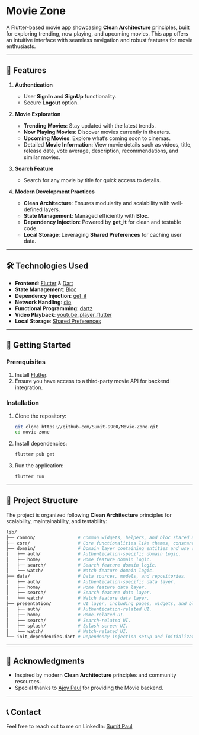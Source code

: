 # Movie Zone  

A Flutter-based movie app showcasing **Clean Architecture** principles, built for exploring trending, now playing, and upcoming movies. This app offers an intuitive interface with seamless navigation and robust features for movie enthusiasts.  

---

## 📖 Features  

1. **Authentication**  
   - User **SignIn** and **SignUp** functionality.  
   - Secure **Logout** option.  

2. **Movie Exploration**  
   - **Trending Movies**: Stay updated with the latest trends.  
   - **Now Playing Movies**: Discover movies currently in theaters.  
   - **Upcoming Movies**: Explore what’s coming soon to cinemas.  
   - Detailed **Movie Information**: View movie details such as videos, title, release date, vote average, description, recommendations, and similar movies.  

3. **Search Feature**  
   - Search for any movie by title for quick access to details.  

4. **Modern Development Practices**  
   - **Clean Architecture**: Ensures modularity and scalability with well-defined layers.  
   - **State Management**: Managed efficiently with **Bloc**.  
   - **Dependency Injection**: Powered by **get_it** for clean and testable code.  
   - **Local Storage**: Leveraging **Shared Preferences** for caching user data.  

---

## 🛠️ Technologies Used  

- **Frontend**: [Flutter](https://flutter.dev/) & [Dart](https://dart.dev/)  
- **State Management**: [Bloc](https://bloclibrary.dev/)  
- **Dependency Injection**: [get_it](https://pub.dev/packages/get_it)  
- **Network Handling**: [dio](https://pub.dev/packages/dio)  
- **Functional Programming**: [dartz](https://pub.dev/packages/dartz)  
- **Video Playback**: [youtube_player_flutter](https://pub.dev/packages/youtube_player_flutter)  
- **Local Storage**: [Shared Preferences](https://pub.dev/packages/shared_preferences)  

---

## 🚀 Getting Started  

### Prerequisites  
1. Install [Flutter](https://docs.flutter.dev/get-started/install).  
2. Ensure you have access to a third-party movie API for backend integration.  

### Installation  

1. Clone the repository:  
   ```bash
   git clone https://github.com/Sumit-9900/Movie-Zone.git  
   cd movie-zone  
2. Install dependencies:
    ```bash
    flutter pub get  
3. Run the application:
    ```bash
    flutter run  

---       

## 📂 Project Structure  

The project is organized following **Clean Architecture** principles for scalability, maintainability, and testability:  

```bash
lib/
├── common/                # Common widgets, helpers, and bloc shared across the app.
├── core/                  # Core functionalities like themes, constants, and configurations.
├── domain/                # Domain layer containing entities and use cases.
│   ├── auth/              # Authentication-specific domain logic.
│   ├── home/              # Home feature domain logic.
│   ├── search/            # Search feature domain logic.
│   └── watch/             # Watch feature domain logic.
├── data/                  # Data sources, models, and repositories.
│   ├── auth/              # Authentication-specific data layer.
│   ├── home/              # Home feature data layer.
│   ├── search/            # Search feature data layer.
│   └── watch/             # Watch feature data layer.
├── presentation/          # UI layer, including pages, widgets, and bloc.
│   ├── auth/              # Authentication-related UI.
│   ├── home/              # Home-related UI.
│   ├── search/            # Search-related UI.
│   ├── splash/            # Splash screen UI.
│   └── watch/             # Watch-related UI.
└── init_dependencies.dart # Dependency injection setup and initializations.
```

---

## 🌟 Acknowledgments

- Inspired by modern **Clean Architecture** principles and community resources.
- Special thanks to [Ajoy Paul](https://github.com/Ajoy-paul11) for providing the Movie backend.


---

## 📞 Contact  

Feel free to reach out to me on LinkedIn: [Sumit Paul](https://linkedin.com/in/sumit-paul-640971218)  
